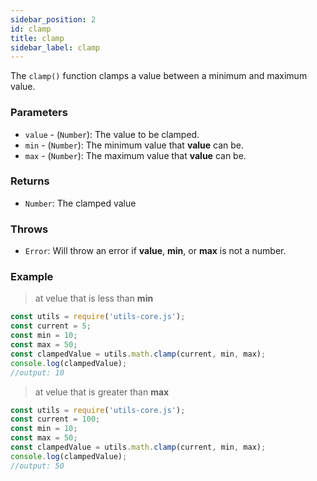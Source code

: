 ```yaml
---
sidebar_position: 2
id: clamp
title: clamp
sidebar_label: clamp
---
```


The `clamp()` function clamps a value between a minimum and maximum value.

### Parameters

- `value` - (`Number`): The value to be clamped.
- `min` - (`Number`): The minimum value that **value** can be.
- `max` - (`Number`): The maximum value that **value** can be.

### Returns

- `Number`: The clamped value

### Throws

- `Error`: Will throw an error if **value**, **min**, or **max** is not a number.

### Example

> at velue that is less than **min**

```javascript
const utils = require('utils-core.js');
const current = 5;
const min = 10;
const max = 50;
const clampedValue = utils.math.clamp(current, min, max);
console.log(clampedValue);
//output: 10
```

> at velue that is greater than **max**

```javascript
const utils = require('utils-core.js');
const current = 100;
const min = 10;
const max = 50;
const clampedValue = utils.math.clamp(current, min, max);
console.log(clampedValue);
//output: 50
```